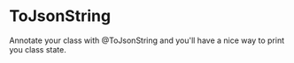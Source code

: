 # ToJsonString
Annotate your class with @ToJsonString and you'll have a nice way to print you class state.
